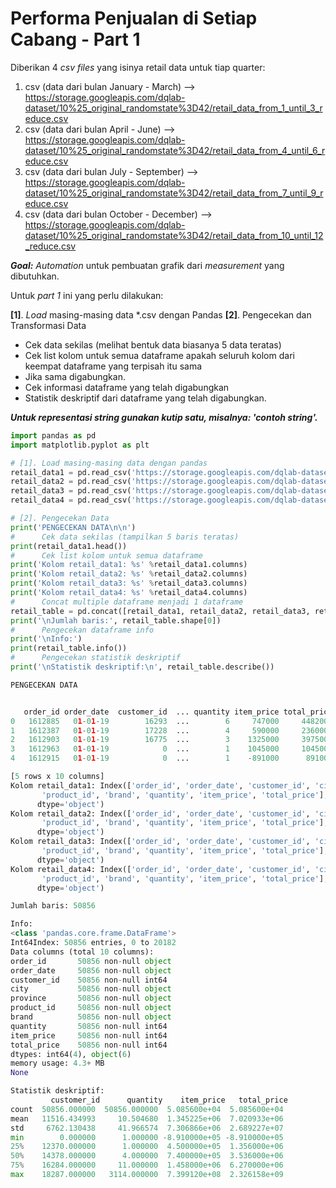 # Performa Penjualan di Setiap Cabang - Part 1

Diberikan 4 _csv files_ yang isinya retail data untuk tiap quarter:

1. csv (data dari bulan January - March)       --> https://storage.googleapis.com/dqlab-dataset/10%25_original_randomstate%3D42/retail_data_from_1_until_3_reduce.csv
2. csv (data dari bulan April - June)              --> https://storage.googleapis.com/dqlab-dataset/10%25_original_randomstate%3D42/retail_data_from_4_until_6_reduce.csv
3. csv (data dari bulan July - September)      --> https://storage.googleapis.com/dqlab-dataset/10%25_original_randomstate%3D42/retail_data_from_7_until_9_reduce.csv
4. csv (data dari bulan October - December)  --> https://storage.googleapis.com/dqlab-dataset/10%25_original_randomstate%3D42/retail_data_from_10_until_12_reduce.csv
 

_**Goal:** Automation_ untuk pembuatan grafik dari _measurement_ yang dibutuhkan.

Untuk _part 1_ ini yang perlu dilakukan:

**[1]**. _Load_ masing-masing data *.csv dengan Pandas
**[2]**. Pengecekan dan Transformasi Data 
* Cek data sekilas (melihat bentuk data biasanya 5 data teratas)
* Cek list kolom untuk semua dataframe apakah seluruh kolom dari keempat dataframe yang terpisah itu sama
* Jika sama digabungkan.
* Cek informasi dataframe yang telah digabungkan
* Statistik deskriptif dari dataframe yang telah digabungkan.

_**Untuk representasi string gunakan kutip satu, misalnya: 'contoh string'.**_

```python
import pandas as pd
import matplotlib.pyplot as plt

# [1]. Load masing-masing data dengan pandas
retail_data1 = pd.read_csv('https://storage.googleapis.com/dqlab-dataset/10%25_original_randomstate%3D42/retail_data_from_1_until_3_reduce.csv')
retail_data2 = pd.read_csv('https://storage.googleapis.com/dqlab-dataset/10%25_original_randomstate%3D42/retail_data_from_4_until_6_reduce.csv')
retail_data3 = pd.read_csv('https://storage.googleapis.com/dqlab-dataset/10%25_original_randomstate%3D42/retail_data_from_7_until_9_reduce.csv')
retail_data4 = pd.read_csv('https://storage.googleapis.com/dqlab-dataset/10%25_original_randomstate%3D42/retail_data_from_10_until_12_reduce.csv')

# [2]. Pengecekan Data
print('PENGECEKAN DATA\n\n')
#      Cek data sekilas (tampilkan 5 baris teratas)
print(retail_data1.head())
#      Cek list kolom untuk semua dataframe
print('Kolom retail_data1: %s' %retail_data1.columns)
print('Kolom retail_data2: %s' %retail_data2.columns)
print('Kolom retail_data3: %s' %retail_data3.columns)
print('Kolom retail_data4: %s' %retail_data4.columns)
#      Concat multiple dataframe menjadi 1 dataframe
retail_table = pd.concat([retail_data1, retail_data2, retail_data3, retail_data4])
print('\nJumlah baris:', retail_table.shape[0])
#      Pengecekan dataframe info
print('\nInfo:')
print(retail_table.info())
#      Pengecekan statistik deskriptif
print('\nStatistik deskriptif:\n', retail_table.describe())
```

```python
PENGECEKAN DATA


   order_id order_date  customer_id  ... quantity item_price total_price
0   1612885   01-01-19        16293  ...        6     747000     4482000
1   1612387   01-01-19        17228  ...        4     590000     2360000
2   1612903   01-01-19        16775  ...        3    1325000     3975000
3   1612963   01-01-19            0  ...        1    1045000     1045000
4   1612915   01-01-19            0  ...        1    -891000      891000

[5 rows x 10 columns]
Kolom retail_data1: Index(['order_id', 'order_date', 'customer_id', 'city', 'province',
       'product_id', 'brand', 'quantity', 'item_price', 'total_price'],
      dtype='object')
Kolom retail_data2: Index(['order_id', 'order_date', 'customer_id', 'city', 'province',
       'product_id', 'brand', 'quantity', 'item_price', 'total_price'],
      dtype='object')
Kolom retail_data3: Index(['order_id', 'order_date', 'customer_id', 'city', 'province',
       'product_id', 'brand', 'quantity', 'item_price', 'total_price'],
      dtype='object')
Kolom retail_data4: Index(['order_id', 'order_date', 'customer_id', 'city', 'province',
       'product_id', 'brand', 'quantity', 'item_price', 'total_price'],
      dtype='object')

Jumlah baris: 50856

Info:
<class 'pandas.core.frame.DataFrame'>
Int64Index: 50856 entries, 0 to 20182
Data columns (total 10 columns):
order_id       50856 non-null object
order_date     50856 non-null object
customer_id    50856 non-null int64
city           50856 non-null object
province       50856 non-null object
product_id     50856 non-null object
brand          50856 non-null object
quantity       50856 non-null int64
item_price     50856 non-null int64
total_price    50856 non-null int64
dtypes: int64(4), object(6)
memory usage: 4.3+ MB
None

Statistik deskriptif:
         customer_id      quantity    item_price   total_price
count  50856.000000  50856.000000  5.085600e+04  5.085600e+04
mean   11516.434993     10.504680  1.345225e+06  7.020933e+06
std     6762.130438     41.966574  7.306866e+06  2.689227e+07
min        0.000000      1.000000 -8.910000e+05 -8.910000e+05
25%    12370.000000      1.000000  4.500000e+05  1.356000e+06
50%    14378.000000      4.000000  7.400000e+05  3.536000e+06
75%    16284.000000     11.000000  1.458000e+06  6.270000e+06
max    18287.000000   3114.000000  7.399120e+08  2.326158e+09
```

